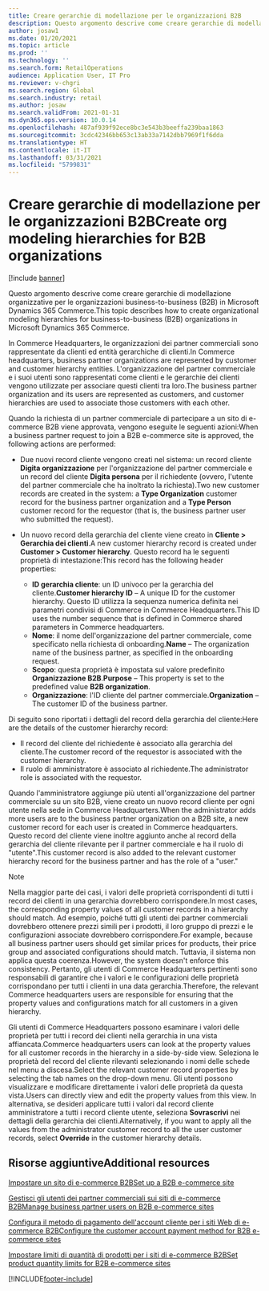 ```yaml
---
title: Creare gerarchie di modellazione per le organizzazioni B2B
description: Questo argomento descrive come creare gerarchie di modellazione organizzative per le organizzazioni business-to-business (B2B).
author: josaw1
ms.date: 01/20/2021
ms.topic: article
ms.prod: ''
ms.technology: ''
ms.search.form: RetailOperations
audience: Application User, IT Pro
ms.reviewer: v-chgri
ms.search.region: Global
ms.search.industry: retail
ms.author: josaw
ms.search.validFrom: 2021-01-31
ms.dyn365.ops.version: 10.0.14
ms.openlocfilehash: 487af939f92ece8bc3e543b3beeffa239baa1863
ms.sourcegitcommit: 3cdc42346bb653c13ab33a7142dbb7969f1f6dda
ms.translationtype: HT
ms.contentlocale: it-IT
ms.lasthandoff: 03/31/2021
ms.locfileid: "5799831"
---
```

# <a name="create-org-modeling-hierarchies-for-b2b-organizations"></a><span data-ttu-id="bc7ba-103">Creare gerarchie di modellazione per le organizzazioni B2B</span><span class="sxs-lookup"><span data-stu-id="bc7ba-103">Create org modeling hierarchies for B2B organizations</span></span>

[!include [banner](../../includes/banner.md)]

<span data-ttu-id="bc7ba-104">Questo argomento descrive come creare gerarchie di modellazione organizzative per le organizzazioni business-to-business (B2B) in Microsoft Dynamics 365 Commerce.</span><span class="sxs-lookup"><span data-stu-id="bc7ba-104">This topic describes how to create organizational modeling hierarchies for business-to-business (B2B) organizations in Microsoft Dynamics 365 Commerce.</span></span>

<span data-ttu-id="bc7ba-105">In Commerce Headquarters, le organizzazioni dei partner commerciali sono rappresentate da clienti ed entità gerarchiche di clienti.</span><span class="sxs-lookup"><span data-stu-id="bc7ba-105">In Commerce headquarters, business partner organizations are represented by customer and customer hierarchy entities.</span></span> <span data-ttu-id="bc7ba-106">L'organizzazione del partner commerciale e i suoi utenti sono rappresentati come clienti e le gerarchie dei clienti vengono utilizzate per associare questi clienti tra loro.</span><span class="sxs-lookup"><span data-stu-id="bc7ba-106">The business partner organization and its users are represented as customers, and customer hierarchies are used to associate those customers with each other.</span></span>

<span data-ttu-id="bc7ba-107">Quando la richiesta di un partner commerciale di partecipare a un sito di e-commerce B2B viene approvata, vengono eseguite le seguenti azioni:</span><span class="sxs-lookup"><span data-stu-id="bc7ba-107">When a business partner request to join a B2B e-commerce site is approved, the following actions are performed:</span></span>

- <span data-ttu-id="bc7ba-108">Due nuovi record cliente vengono creati nel sistema: un record cliente **Digita organizzazione** per l'organizzazione del partner commerciale e un record del cliente **Digita persona** per il richiedente (ovvero, l'utente del partner commerciale che ha inoltrato la richiesta).</span><span class="sxs-lookup"><span data-stu-id="bc7ba-108">Two new customer records are created in the system: a **Type Organization** customer record for the business partner organization and a **Type Person** customer record for the requestor (that is, the business partner user who submitted the request).</span></span>
- <span data-ttu-id="bc7ba-109">Un nuovo record della gerarchia del cliente viene creato in **Cliente \> Gerarchia dei clienti**.</span><span class="sxs-lookup"><span data-stu-id="bc7ba-109">A new customer hierarchy record is created under **Customer \> Customer hierarchy**.</span></span> <span data-ttu-id="bc7ba-110">Questo record ha le seguenti proprietà di intestazione:</span><span class="sxs-lookup"><span data-stu-id="bc7ba-110">This record has the following header properties:</span></span>

    - <span data-ttu-id="bc7ba-111">**ID gerarchia cliente**: un ID univoco per la gerarchia del cliente.</span><span class="sxs-lookup"><span data-stu-id="bc7ba-111">**Customer hierarchy ID** – A unique ID for the customer hierarchy.</span></span> <span data-ttu-id="bc7ba-112">Questo ID utilizza la sequenza numerica definita nei parametri condivisi di Commerce in Commerce Headquarters.</span><span class="sxs-lookup"><span data-stu-id="bc7ba-112">This ID uses the number sequence that is defined in Commerce shared parameters in Commerce headquarters.</span></span>
    - <span data-ttu-id="bc7ba-113">**Nome**: il nome dell'organizzazione del partner commerciale, come specificato nella richiesta di onboarding.</span><span class="sxs-lookup"><span data-stu-id="bc7ba-113">**Name** – The organization name of the business partner, as specified in the onboarding request.</span></span>
    - <span data-ttu-id="bc7ba-114">**Scopo**: questa proprietà è impostata sul valore predefinito **Organizzazione B2B**.</span><span class="sxs-lookup"><span data-stu-id="bc7ba-114">**Purpose** – This property is set to the predefined value **B2B organization**.</span></span>
    - <span data-ttu-id="bc7ba-115">**Organizzazione**: l'ID cliente del partner commerciale.</span><span class="sxs-lookup"><span data-stu-id="bc7ba-115">**Organization** – The customer ID of the business partner.</span></span>

<span data-ttu-id="bc7ba-116">Di seguito sono riportati i dettagli del record della gerarchia del cliente:</span><span class="sxs-lookup"><span data-stu-id="bc7ba-116">Here are the details of the customer hierarchy record:</span></span>

- <span data-ttu-id="bc7ba-117">Il record del cliente del richiedente è associato alla gerarchia del cliente.</span><span class="sxs-lookup"><span data-stu-id="bc7ba-117">The customer record of the requestor is associated with the customer hierarchy.</span></span>
- <span data-ttu-id="bc7ba-118">Il ruolo di amministratore è associato al richiedente.</span><span class="sxs-lookup"><span data-stu-id="bc7ba-118">The administrator role is associated with the requestor.</span></span>

<span data-ttu-id="bc7ba-119">Quando l'amministratore aggiunge più utenti all'organizzazione del partner commerciale su un sito B2B, viene creato un nuovo record cliente per ogni utente nella sede in Commerce Headquarters.</span><span class="sxs-lookup"><span data-stu-id="bc7ba-119">When the administrator adds more users are to the business partner organization on a B2B site, a new customer record for each user is created in Commerce headquarters.</span></span> <span data-ttu-id="bc7ba-120">Questo record del cliente viene inoltre aggiunto anche al record della gerarchia del cliente rilevante per il partner commerciale e ha il ruolo di "utente".</span><span class="sxs-lookup"><span data-stu-id="bc7ba-120">This customer record is also added to the relevant customer hierarchy record for the business partner and has the role of a "user."</span></span>

> [!NOTE]
> <span data-ttu-id="bc7ba-121">Nella maggior parte dei casi, i valori delle proprietà corrispondenti di tutti i record dei clienti in una gerarchia dovrebbero corrispondere.</span><span class="sxs-lookup"><span data-stu-id="bc7ba-121">In most cases, the corresponding property values of all customer records in a hierarchy should match.</span></span> <span data-ttu-id="bc7ba-122">Ad esempio, poiché tutti gli utenti dei partner commerciali dovrebbero ottenere prezzi simili per i prodotti, il loro gruppo di prezzi e le configurazioni associate dovrebbero corrispondere.</span><span class="sxs-lookup"><span data-stu-id="bc7ba-122">For example, because all business partner users should get similar prices for products, their price group and associated configurations should match.</span></span> <span data-ttu-id="bc7ba-123">Tuttavia, il sistema non applica questa coerenza.</span><span class="sxs-lookup"><span data-stu-id="bc7ba-123">However, the system doesn't enforce this consistency.</span></span> <span data-ttu-id="bc7ba-124">Pertanto, gli utenti di Commerce Headquarters pertinenti sono responsabili di garantire che i valori e le configurazioni delle proprietà corrispondano per tutti i clienti in una data gerarchia.</span><span class="sxs-lookup"><span data-stu-id="bc7ba-124">Therefore, the relevant Commerce headquarters users are responsible for ensuring that the property values and configurations match for all customers in a given hierarchy.</span></span>

<span data-ttu-id="bc7ba-125">Gli utenti di Commerce Headquarters possono esaminare i valori delle proprietà per tutti i record dei clienti nella gerarchia in una vista affiancata.</span><span class="sxs-lookup"><span data-stu-id="bc7ba-125">Commerce headquarters users can look at the property values for all customer records in the hierarchy in a side-by-side view.</span></span> <span data-ttu-id="bc7ba-126">Seleziona le proprietà del record del cliente rilevanti selezionando i nomi delle schede nel menu a discesa.</span><span class="sxs-lookup"><span data-stu-id="bc7ba-126">Select the relevant customer record properties by selecting the tab names on the drop-down menu.</span></span> <span data-ttu-id="bc7ba-127">Gli utenti possono visualizzare e modificare direttamente i valori delle proprietà da questa vista.</span><span class="sxs-lookup"><span data-stu-id="bc7ba-127">Users can directly view and edit the property values from this view.</span></span> <span data-ttu-id="bc7ba-128">In alternativa, se desideri applicare tutti i valori dal record cliente amministratore a tutti i record cliente utente, seleziona **Sovrascrivi** nei dettagli della gerarchia dei clienti.</span><span class="sxs-lookup"><span data-stu-id="bc7ba-128">Alternatively, if you want to apply all the values from the administrator customer record to all the user customer records, select **Override** in the customer hierarchy details.</span></span>

## <a name="additional-resources"></a><span data-ttu-id="bc7ba-129">Risorse aggiuntive</span><span class="sxs-lookup"><span data-stu-id="bc7ba-129">Additional resources</span></span>

[<span data-ttu-id="bc7ba-130">Impostare un sito di e-commerce B2B</span><span class="sxs-lookup"><span data-stu-id="bc7ba-130">Set up a B2B e-commerce site</span></span>](set-up-b2b-site.md)

[<span data-ttu-id="bc7ba-131">Gestisci gli utenti dei partner commerciali sui siti di e-commerce B2B</span><span class="sxs-lookup"><span data-stu-id="bc7ba-131">Manage business partner users on B2B e-commerce sites</span></span>](manage-b2b-users.md)

[<span data-ttu-id="bc7ba-132">Configura il metodo di pagamento dell'account cliente per i siti Web di e-commerce B2B</span><span class="sxs-lookup"><span data-stu-id="bc7ba-132">Configure the customer account payment method for B2B e-commerce sites</span></span>](payment-method.md)

[<span data-ttu-id="bc7ba-133">Impostare limiti di quantità di prodotti per i siti di e-commerce B2B</span><span class="sxs-lookup"><span data-stu-id="bc7ba-133">Set product quantity limits for B2B e-commerce sites</span></span>](quantity-limits.md)


[!INCLUDE[footer-include](../../includes/footer-banner.md)]